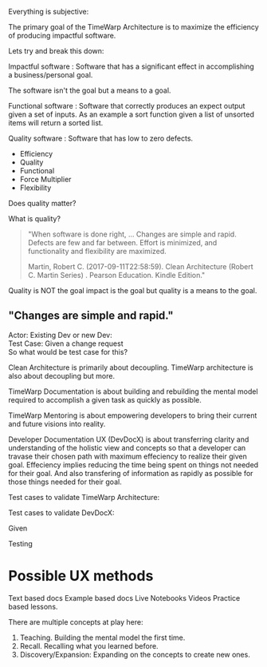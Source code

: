 Everything is subjective:

The primary goal of the TimeWarp Architecture is to maximize the efficiency of producing impactful software.

Lets try and break this down:

Impactful software
: Software that has a significant effect in accomplishing a business/personal goal.  

The software isn't the goal but a means to a goal.

Functional software
: Software that correctly produces an expect output given a set of inputs.
As an example a sort function given a list of unsorted items will return a sorted list.

Quality software
: Software that has low to zero defects.

* Efficiency
* Quality
* Functional
* Force Multiplier
* Flexibility

Does quality matter?

What is quality?  

> "When software is done right, ... Changes are simple and rapid.
> Defects are few and far between.
> Effort is minimized, and functionality and flexibility are maximized.
>
> Martin, Robert C. (2017-09-11T22:58:59). Clean Architecture (Robert C. Martin Series) . Pearson Education. Kindle Edition."

Quality is NOT the goal impact is the goal but quality is a means to the goal.
  
## "Changes are simple and rapid."  

Actor: Existing Dev or new Dev:  
Test Case: Given a change request  
So what would be test case for this?

Clean Architecture is primarily about decoupling.  TimeWarp architecture is also about decoupling but more.

TimeWarp Documentation is about building and rebuilding the mental model required to accomplish a given task as quickly as possible.

TimeWarp Mentoring is about empowering developers to bring their current and future visions into reality.

Developer Documentation UX (DevDocX) is about transferring clarity and understanding of the holistic view and concepts so that a developer can travase their chosen path with maximum effeciency to realize their given goal.  Effeciency implies reducing the time being spent on things not needed for their goal. And also transfering of information as rapidly as possible for those things needed for their goal.

Test cases to validate TimeWarp Architecture:

Test cases to validate DevDocX:

Given 

Testing

# Possible UX methods 
Text based docs
Example based docs
Live Notebooks
Videos
Practice based lessons.

There are multiple concepts at play here:
1. Teaching.  Building the mental model the first time.
2. Recall. Recalling what you learned before.
3. Discovery/Expansion: Expanding on the concepts to create new ones.